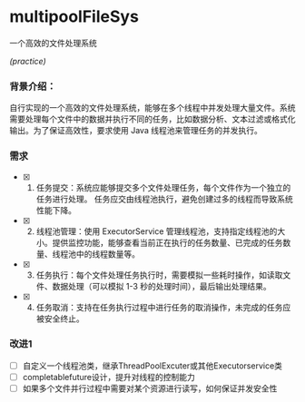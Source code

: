 # multipoolFileSys
一个高效的文件处理系统

_(practice)_

### 背景介绍：
自行实现的一个高效的文件处理系统，能够在多个线程中并发处理大量文件。系统需要处理每个文件中的数据并执行不同的任务，比如数据分析、文本过滤或格式化输出。为了保证高效性，要求使用 Java 线程池来管理任务的并发执行。

### 需求
- [x] 1. 任务提交：系统应能够提交多个文件处理任务，每个文件作为一个独立的任务进行处理。
任务应交由线程池执行，避免创建过多的线程而导致系统性能下降。

- [x] 2. 线程池管理：使用 ExecutorService 管理线程池，支持指定线程池的大小。提供监控功能，能够查看当前正在执行的任务数量、已完成的任务数量、线程池中的线程数量等。

- [x] 3. 任务执行：每个文件处理任务执行时，需要模拟一些耗时操作，如读取文件、数据处理（可以模拟 1-3 秒的处理时间），最后输出处理结果。
 
- [x] 4. 任务取消：支持在任务执行过程中进行任务的取消操作，未完成的任务应被安全终止。

### 改进1
- [ ] 自定义一个线程池类，继承ThreadPoolExcuter或其他Executorservice类
- [ ] completablefuture设计，提升对线程的控制能力
- [ ] 如果多个文件并行过程中需要对某个资源进行读写，如何保证并发安全性
